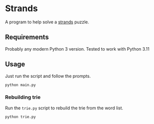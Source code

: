 # Strands

A program to help solve a [strands](https://www.nytimes.com/games/strands)
puzzle.

## Requirements

Probably any modern Python 3 version. Tested to work with Python 3.11

## Usage

Just run the script and follow the prompts.

```sh
python main.py
```

### Rebuilding trie

Run the `trie.py` script to rebuild the trie from the word list.

```sh
python trie.py
```
